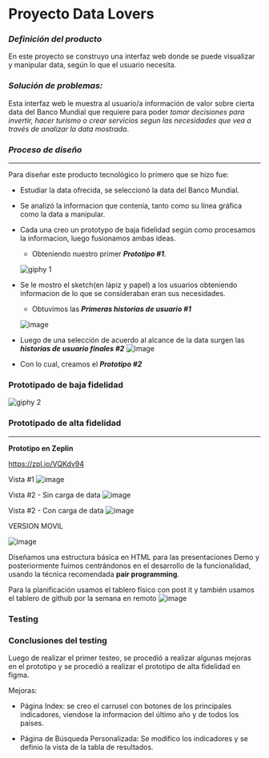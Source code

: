 # **Proyecto Data Lovers**

### ***Definición del producto***

En este proyecto se construyo una interfaz web donde se puede visualizar y manipular data, según lo que el usuario necesita.



### ***Solución de problemas:***

Esta interfaz web le muestra al usuario/a información de valor sobre cierta data del Banco Mundial que  requiere para poder *tomar decisiones para invertir, hacer turismo o crear servicios segun las necesidades que vea a través de  analizar la data mostrada*.

### ***Proceso de diseño***
***
Para diseñar este producto tecnológico lo primero que se hizo fue:
* Estudiar la data ofrecida, se seleccionó la data del Banco Mundial.
* Se analizó la informacion que contenia, tanto como su línea gráfica como la data a manipular.
* Cada una creo un prototypo de baja fidelidad según como procesamos la informacion, luego fusionamos ambas ideas. 
    * Obteniendo nuestro primer ***Prototipo #1***.

    ![giphy 1](https://user-images.githubusercontent.com/32286800/50740485-1debe200-11bd-11e9-8c33-f180c47a7e5e.gif)

* Se le mostro el sketch(en lápiz y papel) a los usuarios obteniendo informacion de lo que se consideraban eran sus necesidades.
    * Obtuvimos las ***Primeras historias de usuario #1***

    ![image](https://user-images.githubusercontent.com/32286800/50734137-0df5e300-1168-11e9-96cb-39c37df18918.png)

* Luego de una selección de acuerdo al alcance de la data surgen las ***historias de usuario finales #2***
![image](https://user-images.githubusercontent.com/32286800/50734012-cbcba200-1165-11e9-9cbd-65a655ca2f95.png)

* Con lo cual, creamos el ***Prototipo #2***

### **Prototipado de baja fidelidad**

![giphy 2](https://user-images.githubusercontent.com/32286800/50740888-e7659580-11c3-11e9-8fde-bbfb32cb49f4.gif)

### **Prototipado de alta fidelidad** 
***

**Prototipo en Zeplin**

https://zpl.io/VQKdv94

Vista #1
![image](https://user-images.githubusercontent.com/32286800/50733820-dcc6e400-1162-11e9-9db3-db8072ec92ce.png)

Vista #2 - Sin carga de data
![image](https://user-images.githubusercontent.com/32286800/50733830-0c75ec00-1163-11e9-9b36-7e274d067bc0.png)

Vista #2 - Con carga de data
![image](https://user-images.githubusercontent.com/32286800/50733838-29aaba80-1163-11e9-943c-7445155ec62c.png)

VERSION MOVIL

![image](https://user-images.githubusercontent.com/32286800/50733857-5bbc1c80-1163-11e9-9391-08386eb4a44d.png)

>
>

Diseñamos una estructura básica en HTML para las presentaciones Demo y posteriormente fuimos centrándonos en el desarrollo de la funcionalidad, usando la técnica recomendada **pair programming**.

Para la planificación usamos el tablero físico con post it y también usamos el tablero de github por la semana en remoto 
![image](https://user-images.githubusercontent.com/32286800/50741078-60fe8300-11c6-11e9-8d54-c9c5ad1502aa.png)

### Testing

### Conclusiones del testing
Luego de realizar el primer testeo, se procedió a realizar algunas mejoras en el prototipo y se procedió a realizar el prototipo de alta fidelidad en figma.

Mejoras:
* Página Index:  se creo el carrusel con botones de los principales indicadores, viendose la informacion del último año y de todos los paises.

* Página de Búsqueda Personalizada: Se modifico los indicadores y se definio la vista de la tabla de resultados.